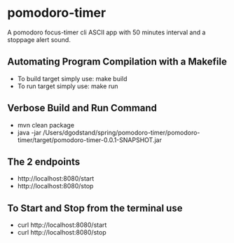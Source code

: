 # pomodoro-timer
A pomodoro focus-timer cli ASCII app with 50 minutes interval and a stoppage alert sound.

## Automating Program Compilation with a Makefile
- To build target simply use: make build
- To run target simply use: make run

## Verbose Build and Run Command
- mvn clean package
- java -jar /Users/dgodstand/spring/pomodoro-timer/pomodoro-timer/target/pomodoro-timer-0.0.1-SNAPSHOT.jar

## The 2 endpoints 
- http://localhost:8080/start
- http://localhost:8080/stop

## To Start and Stop from the terminal use 
- curl http://localhost:8080/start
- curl http://localhost:8080/stop

